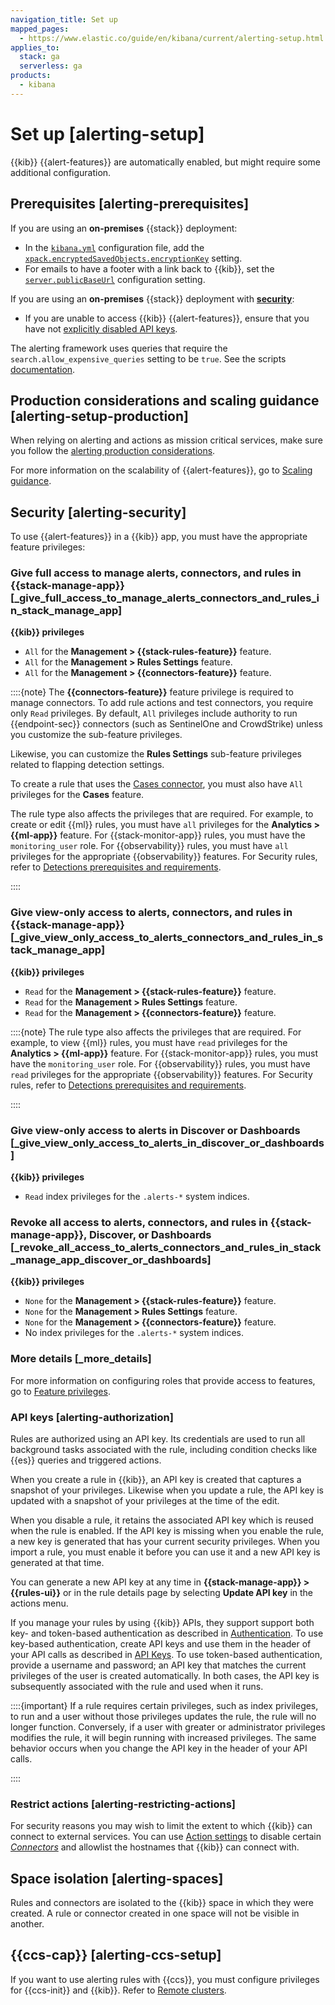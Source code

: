 ```yaml
---
navigation_title: Set up
mapped_pages:
  - https://www.elastic.co/guide/en/kibana/current/alerting-setup.html
applies_to:
  stack: ga
  serverless: ga
products:
  - kibana
---
```


# Set up [alerting-setup]

{{kib}} {{alert-features}} are automatically enabled, but might require some additional configuration.

## Prerequisites [alerting-prerequisites]

If you are using an **on-premises** {{stack}} deployment:

* In the [`kibana.yml`](/deploy-manage/stack-settings.md) configuration file, add the [`xpack.encryptedSavedObjects.encryptionKey`](kibana://reference/configuration-reference/alerting-settings.md#general-alert-action-settings) setting.
* For emails to have a footer with a link back to {{kib}}, set the [`server.publicBaseUrl`](kibana://reference/configuration-reference/general-settings.md#server-publicbaseurl) configuration setting.

If you are using an **on-premises** {{stack}} deployment with [**security**](../../../deploy-manage/security.md):

* If you are unable to access {{kib}} {{alert-features}}, ensure that you have not [explicitly disabled API keys](elasticsearch://reference/elasticsearch/configuration-reference/security-settings.md#api-key-service-settings).

The alerting framework uses queries that require the `search.allow_expensive_queries` setting to be `true`. See the scripts [documentation](elasticsearch://reference/query-languages/query-dsl/query-dsl-script-query.md#_allow_expensive_queries_4).

## Production considerations and scaling guidance [alerting-setup-production]

When relying on alerting and actions as mission critical services, make sure you follow the [alerting production considerations](../../../deploy-manage/production-guidance/kibana-alerting-production-considerations.md).

For more information on the scalability of {{alert-features}}, go to [Scaling guidance](../../../deploy-manage/production-guidance/kibana-alerting-production-considerations.md#alerting-scaling-guidance).

## Security [alerting-security]

To use {{alert-features}} in a {{kib}} app, you must have the appropriate feature privileges:

### Give full access to manage alerts, connectors, and rules in **{{stack-manage-app}}** [_give_full_access_to_manage_alerts_connectors_and_rules_in_stack_manage_app]

**{{kib}} privileges**

* `All` for the **Management > {{stack-rules-feature}}** feature.
* `All` for the **Management > Rules Settings** feature.
* `All` for the **Management > {{connectors-feature}}** feature.

::::{note}
The **{{connectors-feature}}** feature privilege is required to manage connectors. To add rule actions and test connectors, you require only `Read` privileges. By default, `All` privileges include authority to run {{endpoint-sec}} connectors (such as SentinelOne and CrowdStrike) unless you customize the sub-feature privileges.

Likewise, you can customize the **Rules Settings** sub-feature privileges related to flapping detection settings.

To create a rule that uses the [Cases connector](kibana://reference/connectors-kibana/cases-action-type.md), you must also have `All` privileges for the **Cases** feature.

The rule type also affects the privileges that are required. For example, to create or edit {{ml}} rules, you must have `all` privileges for the **Analytics > {{ml-app}}** feature. For {{stack-monitor-app}} rules, you must have the `monitoring_user` role. For {{observability}} rules, you must have `all` privileges for the appropriate {{observability}} features. For Security rules, refer to [Detections prerequisites and requirements](../../../solutions/security/detect-and-alert/detections-requirements.md).

::::

### Give view-only access to alerts, connectors, and rules in  **{{stack-manage-app}}** [_give_view_only_access_to_alerts_connectors_and_rules_in_stack_manage_app]

**{{kib}} privileges**

* `Read` for the **Management > {{stack-rules-feature}}** feature.
* `Read` for the **Management > Rules Settings** feature.
* `Read` for the **Management > {{connectors-feature}}** feature.

::::{note}
The rule type also affects the privileges that are required. For example, to view {{ml}} rules, you must have `read` privileges for the **Analytics > {{ml-app}}** feature. For {{stack-monitor-app}} rules, you must have the `monitoring_user` role. For {{observability}} rules, you must have `read` privileges for the appropriate {{observability}} features. For Security rules, refer to [Detections prerequisites and requirements](../../../solutions/security/detect-and-alert/detections-requirements.md).

::::

### Give view-only access to alerts in **Discover** or **Dashboards** [_give_view_only_access_to_alerts_in_discover_or_dashboards]

**{{kib}} privileges**

* `Read` index privileges for the `.alerts-*` system indices.

### Revoke all access to alerts, connectors, and rules in **{{stack-manage-app}}**, **Discover**, or **Dashboards** [_revoke_all_access_to_alerts_connectors_and_rules_in_stack_manage_app_discover_or_dashboards]

**{{kib}} privileges**

* `None` for the **Management > {{stack-rules-feature}}** feature.
* `None` for the **Management > Rules Settings** feature.
* `None` for the **Management > {{connectors-feature}}** feature.
* No index privileges for the `.alerts-*` system indices.

### More details [_more_details]

For more information on configuring roles that provide access to features, go to [Feature privileges](../../../deploy-manage/users-roles/cluster-or-deployment-auth/kibana-privileges.md#kibana-feature-privileges).

### API keys [alerting-authorization]

Rules are authorized using an API key. Its credentials are used to run all background tasks associated with the rule, including condition checks like {{es}} queries and triggered actions.

When you create a rule in {{kib}}, an API key is created that captures a snapshot of your privileges. Likewise when you update a rule, the API key is updated with a snapshot of your privileges at the time of the edit.

When you disable a rule, it retains the associated API key which is reused when the rule is enabled. If the API key is missing when you enable the rule, a new key is generated that has your current security privileges. When you import a rule, you must enable it before you can use it and a new API key is generated at that time.

You can generate a new API key at any time in **{{stack-manage-app}} > {{rules-ui}}** or in the rule details page by selecting **Update API key** in the actions menu.

If you manage your rules by using {{kib}} APIs, they support support both key- and token-based authentication as described in [Authentication](https://www.elastic.co/docs/api/doc/kibana/authentication). To use key-based authentication, create API keys and use them in the header of your API calls as described in [API Keys](../../../deploy-manage/api-keys/elasticsearch-api-keys.md). To use token-based authentication, provide a username and password; an API key that matches the current privileges of the user is created automatically. In both cases, the API key is subsequently associated with the rule and used when it runs.

::::{important}
If a rule requires certain privileges, such as index privileges, to run and a user without those privileges updates the rule, the rule will no longer function. Conversely, if a user with greater or administrator privileges modifies the rule, it will begin running with increased privileges. The same behavior occurs when you change the API key in the header of your API calls.

::::

### Restrict actions [alerting-restricting-actions]

For security reasons you may wish to limit the extent to which {{kib}} can connect to external services. You can use [Action settings](kibana://reference/configuration-reference/alerting-settings.md#action-settings) to disable certain [*Connectors*](../../../deploy-manage/manage-connectors.md) and allowlist the hostnames that {{kib}} can connect with.

## Space isolation [alerting-spaces]

Rules and connectors are isolated to the {{kib}} space in which they were created. A rule or connector created in one space will not be visible in another.

## {{ccs-cap}} [alerting-ccs-setup]

If you want to use alerting rules with {{ccs}}, you must configure privileges for {{ccs-init}} and {{kib}}. Refer to [Remote clusters](../../../deploy-manage/remote-clusters.md).
